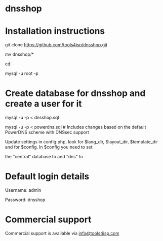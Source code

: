 dnsshop
=======

# Installation instructions

git clone https://github.com/tools4isp/dnsshop.git

mv dnsshop/* <location where you want the files>

cd <location where you want the files>

mysql -u root -p

 # Create database for dnsshop and create a user for it

mysql -u <dnsshop mysql user> -p <dnsshop mysql database> < dnsshop.sql

mysql -u <powerdns mysql user> -p <powerdns mysql database> < powerdns.sql # Includes changes based on the default PowerDNS scheme with DNSsec support

Update settings in config.php, look for $lang_dir, $layout_dir, $template_dir and for $config. In $config you need to set 

the "central" database to <dnsshop mysql database> and "dns" to <powerdns database> 

# Default login details

Username: admin

Password: dnsshop

# Commercial support

Commercial support is available via info@tools4isp.com
